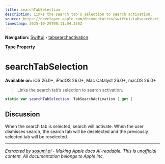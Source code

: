 ```yaml
---
title: searchTabSelection
description: Links the search tab’s selection to search activation.
source: https://developer.apple.com/documentation/swiftui/tabsearchactivation/searchtabselection
timestamp: 2025-10-29T00:11:04.155Z
---
```


**Navigation:** [Swiftui](/documentation/swiftui) › [tabsearchactivation](/documentation/swiftui/tabsearchactivation)

**Type Property**

# searchTabSelection

**Available on:** iOS 26.0+, iPadOS 26.0+, Mac Catalyst 26.0+, macOS 26.0+

> Links the search tab’s selection to search activation.

```swift
static var searchTabSelection: TabSearchActivation { get }
```

## Discussion

When the search tab is selected, search will activate. When the user dismisses search, the search tab will be deselected and the previously selected tab will be reselected.

---

*Extracted by [sosumi.ai](https://sosumi.ai) - Making Apple docs AI-readable.*
*This is unofficial content. All documentation belongs to Apple Inc.*
